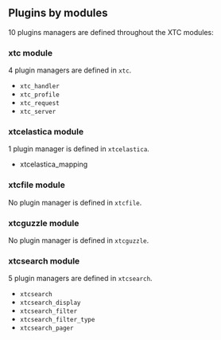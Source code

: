 ## Plugins by modules

10 plugins managers are defined throughout the XTC modules:

### xtc module

4 plugin managers are defined in `xtc`.

- `xtc_handler`
- `xtc_profile` 
- `xtc_request` 
- `xtc_server` 

### xtcelastica module

1 plugin manager is defined in `xtcelastica`.

- xtcelastica_mapping
 
### xtcfile module

No plugin manager is defined in `xtcfile`.

### xtcguzzle module

No plugin manager is defined in `xtcguzzle`.

### xtcsearch module

5 plugin managers are defined in `xtcsearch`.

- `xtcsearch`
- `xtcsearch_display`
- `xtcsearch_filter`
- `xtcsearch_filter_type`
- `xtcsearch_pager`
